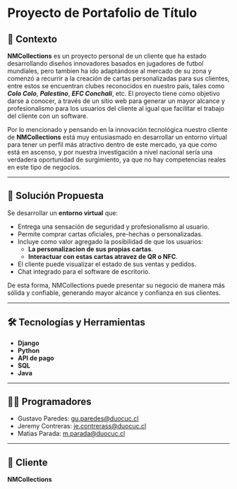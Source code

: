 # Proyecto de Portafolio de Título  

## 📌 Contexto  
**NMCollections** es un proyecto personal de un cliente que ha estado desarrollando diseños innovadores basados en jugadores de futbol mundiales, pero tambien ha ido adaptándose al mercado de su zona y comenzó a recurrir a la creación de cartas personalizadas para sus clientes, entre estos se encuentran clubes reconocidos en nuestro país, tales como ***Colo Colo***, ***Palestino***, ***EFC Conchali***, etc. El proyecto tiene como objetivo darse a conocer, a través de un sitio web para generar un mayor alcance y profesionalismo para los usuarios del cliente al igual que facilitar el trabajo del cliente con un software.

Por lo mencionado y pensando en la innovación tecnológica nuestro cliente de **NMCollections** está muy entusiasmado en desarrollar un entorno virtual para tener un perfil más atractivo dentro de este mercado, ya que como está en ascenso, y por nuestra investigación a nivel nacional sería una verdadera oportunidad de surgimiento, ya que no hay competencias reales en este tipo de negocios.


---

## 🎯 Solución Propuesta  
Se desarrollar un **entorno virtual** que:  
- Entrega una sensación de seguridad y profesionalismo al usuario.  
- Permite comprar cartas oficiales, pre-hechas o personalizadas.  
- Incluye como valor agregado la posibilidad de que los usuarios:  
  - **La personalizacion de sus propias cartas**.  
  - **Interactuar con estas cartas atravez de QR o NFC**.
- El cliente puede visualizar el estado de sus ventas y pedidos.
- Chat integrado para el software de escritorio.  

De esta forma, NMCollections puede presentar su negocio de manera más sólida y confiable, generando mayor alcance y confianza en sus clientes.  

---

## 🛠️ Tecnologías y Herramientas  
- **Django**
- **Python** 
- **API de pago**  
- **SQL**
- **Java**

---

## 👨‍💻 Programadores  
- Gustavo Paredes: gu.paredes@duocuc.cl
- Jeremy Contreras: je.contrerass@duocuc.cl
- Matias Parada: m.parada@duocuc.cl

---

## 👤 Cliente  
**NMCollections**

